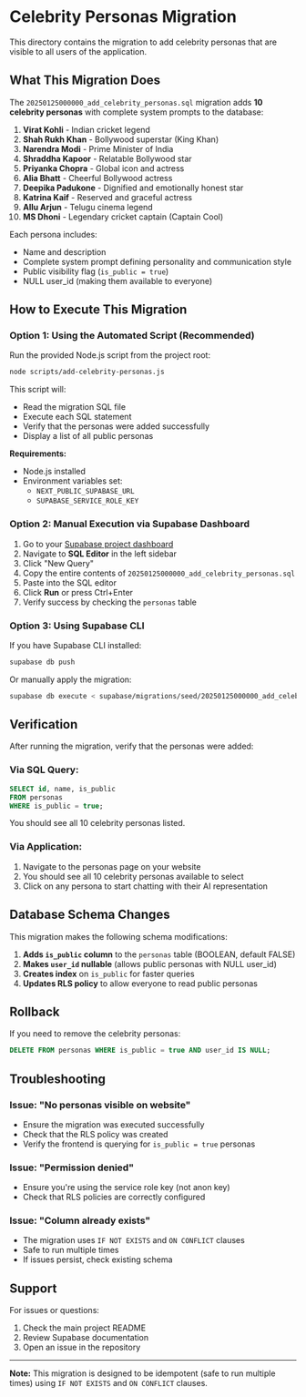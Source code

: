# Celebrity Personas Migration

This directory contains the migration to add celebrity personas that are visible to all users of the application.

## What This Migration Does

The `20250125000000_add_celebrity_personas.sql` migration adds **10 celebrity personas** with complete system prompts to the database:

1. **Virat Kohli** - Indian cricket legend
2. **Shah Rukh Khan** - Bollywood superstar (King Khan)
3. **Narendra Modi** - Prime Minister of India
4. **Shraddha Kapoor** - Relatable Bollywood star
5. **Priyanka Chopra** - Global icon and actress
6. **Alia Bhatt** - Cheerful Bollywood actress
7. **Deepika Padukone** - Dignified and emotionally honest star
8. **Katrina Kaif** - Reserved and graceful actress
9. **Allu Arjun** - Telugu cinema legend
10. **MS Dhoni** - Legendary cricket captain (Captain Cool)

Each persona includes:
- Name and description
- Complete system prompt defining personality and communication style
- Public visibility flag (`is_public = true`)
- NULL user_id (making them available to everyone)

## How to Execute This Migration

### Option 1: Using the Automated Script (Recommended)

Run the provided Node.js script from the project root:

```bash
node scripts/add-celebrity-personas.js
```

This script will:
- Read the migration SQL file
- Execute each SQL statement
- Verify that the personas were added successfully
- Display a list of all public personas

**Requirements:**
- Node.js installed
- Environment variables set:
  - `NEXT_PUBLIC_SUPABASE_URL`
  - `SUPABASE_SERVICE_ROLE_KEY`

### Option 2: Manual Execution via Supabase Dashboard

1. Go to your [Supabase project dashboard](https://app.supabase.com)
2. Navigate to **SQL Editor** in the left sidebar
3. Click "New Query"
4. Copy the entire contents of `20250125000000_add_celebrity_personas.sql`
5. Paste into the SQL editor
6. Click **Run** or press Ctrl+Enter
7. Verify success by checking the `personas` table

### Option 3: Using Supabase CLI

If you have Supabase CLI installed:

```bash
supabase db push
```

Or manually apply the migration:

```bash
supabase db execute < supabase/migrations/seed/20250125000000_add_celebrity_personas.sql
```

## Verification

After running the migration, verify that the personas were added:

### Via SQL Query:
```sql
SELECT id, name, is_public 
FROM personas 
WHERE is_public = true;
```

You should see all 10 celebrity personas listed.

### Via Application:
1. Navigate to the personas page on your website
2. You should see all 10 celebrity personas available to select
3. Click on any persona to start chatting with their AI representation

## Database Schema Changes

This migration makes the following schema modifications:

1. **Adds `is_public` column** to the `personas` table (BOOLEAN, default FALSE)
2. **Makes `user_id` nullable** (allows public personas with NULL user_id)
3. **Creates index** on `is_public` for faster queries
4. **Updates RLS policy** to allow everyone to read public personas

## Rollback

If you need to remove the celebrity personas:

```sql
DELETE FROM personas WHERE is_public = true AND user_id IS NULL;
```

## Troubleshooting

### Issue: "No personas visible on website"
- Ensure the migration was executed successfully
- Check that the RLS policy was created
- Verify the frontend is querying for `is_public = true` personas

### Issue: "Permission denied"
- Ensure you're using the service role key (not anon key)
- Check that RLS policies are correctly configured

### Issue: "Column already exists"
- The migration uses `IF NOT EXISTS` and `ON CONFLICT` clauses
- Safe to run multiple times
- If issues persist, check existing schema

## Support

For issues or questions:
1. Check the main project README
2. Review Supabase documentation
3. Open an issue in the repository

---

**Note:** This migration is designed to be idempotent (safe to run multiple times) using `IF NOT EXISTS` and `ON CONFLICT` clauses.
